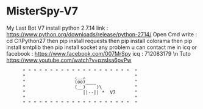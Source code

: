 # MisterSpy-V7
My Last Bot V7 
install python 2.7.14
link :
https://www.python.org/downloads/release/python-2714/
Open Cmd write : 
cd C:\Python27
then
pip install requests
then
pip install colorama
then
pip install smtplib
then
pip install socket
any problem u can contact me in icq or facebook :
https://www.facebook.com/007MrSpy
icq : 712083179
\n Tuto
https://www.youtube.com/watch?v=pzsIsa6pvPw

          " " " " " " " " " " " " " " " " " " " "  "
          "                  ,__,                  "
          "                  (oo)____              "
          "                  (__)    )\            "
          "                     ||--|| *  V7       "
          "                                        "
          " " " " " " " " " " " " " " " " " " " "  "
